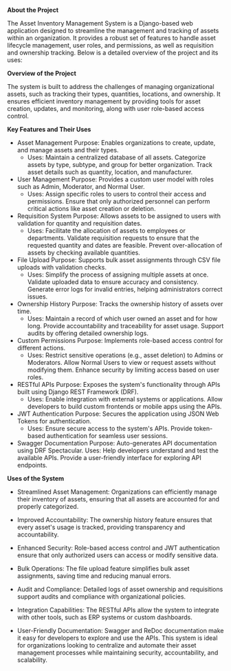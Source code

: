 **About the Project**

The Asset Inventory Management System is a Django-based web application designed to streamline the management and tracking of assets within an organization. It provides a robust set of features to handle asset lifecycle management, user roles, and permissions, as well as requisition and ownership tracking. Below is a detailed overview of the project and its uses:

**Overview of the Project**

The system is built to address the challenges of managing organizational assets, such as tracking their types, quantities, locations, and ownership. It ensures efficient inventory management by providing tools for asset creation, updates, and monitoring, along with user role-based access control.

**Key Features and Their Uses**
- Asset Management
Purpose: Enables organizations to create, update, and manage assets and their types.
    - Uses:
Maintain a centralized database of all assets.
Categorize assets by type, subtype, and group for better organization.
Track asset details such as quantity, location, and manufacturer.
- User Management
Purpose: Provides a custom user model with roles such as Admin, Moderator, and Normal User.
    - Uses:
Assign specific roles to users to control their access and permissions.
Ensure that only authorized personnel can perform critical actions like asset creation or deletion.
- Requisition System
Purpose: Allows assets to be assigned to users with validation for quantity and requisition dates.
    - Uses:
Facilitate the allocation of assets to employees or departments.
Validate requisition requests to ensure that the requested quantity and dates are feasible.
Prevent over-allocation of assets by checking available quantities.
- File Upload
Purpose: Supports bulk asset assignments through CSV file uploads with validation checks.
    - Uses:
Simplify the process of assigning multiple assets at once.
Validate uploaded data to ensure accuracy and consistency.
Generate error logs for invalid entries, helping administrators correct issues.
- Ownership History
Purpose: Tracks the ownership history of assets over time.
    - Uses:
Maintain a record of which user owned an asset and for how long.
Provide accountability and traceability for asset usage.
Support audits by offering detailed ownership logs.
- Custom Permissions
Purpose: Implements role-based access control for different actions.
    - Uses:
Restrict sensitive operations (e.g., asset deletion) to Admins or Moderators.
Allow Normal Users to view or request assets without modifying them.
Enhance security by limiting access based on user roles.
- RESTful APIs
Purpose: Exposes the system's functionality through APIs built using Django REST Framework (DRF).
    - Uses:
Enable integration with external systems or applications.
Allow developers to build custom frontends or mobile apps using the APIs.
- JWT Authentication
Purpose: Secures the application using JSON Web Tokens for authentication.
    - Uses:
        Ensure secure access to the system's APIs.
Provide token-based authentication for seamless user sessions.
- Swagger Documentation
Purpose: Auto-generates API documentation using DRF Spectacular.
Uses:
Help developers understand and test the available APIs.
Provide a user-friendly interface for exploring API endpoints.


**Uses of the System**
- Streamlined Asset Management:
Organizations can efficiently manage their inventory of assets, ensuring that all assets are accounted for and properly categorized.

- Improved Accountability:
The ownership history feature ensures that every asset's usage is tracked, providing transparency and accountability.

- Enhanced Security:
Role-based access control and JWT authentication ensure that only authorized users can access or modify sensitive data.

- Bulk Operations:
The file upload feature simplifies bulk asset assignments, saving time and reducing manual errors.

- Audit and Compliance:
Detailed logs of asset ownership and requisitions support audits and compliance with organizational policies.

- Integration Capabilities:
The RESTful APIs allow the system to integrate with other tools, such as ERP systems or custom dashboards.

- User-Friendly Documentation:
Swagger and ReDoc documentation make it easy for developers to explore and use the APIs.
This system is ideal for organizations looking to centralize and automate their asset management processes while maintaining security, accountability, and scalability.